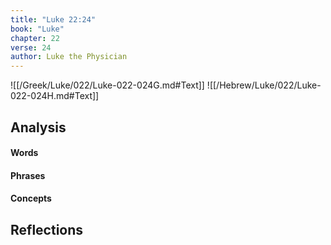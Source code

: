 ```yaml
---
title: "Luke 22:24"
book: "Luke"
chapter: 22
verse: 24
author: Luke the Physician
---
```

![[/Greek/Luke/022/Luke-022-024G.md#Text]]
![[/Hebrew/Luke/022/Luke-022-024H.md#Text]]

## Analysis

#### Words

#### Phrases

#### Concepts

## Reflections

